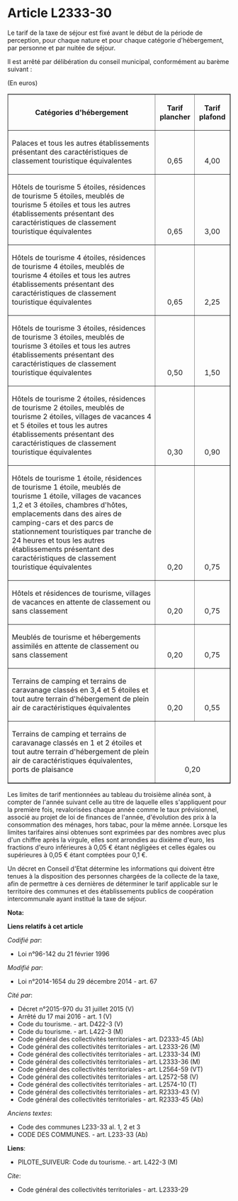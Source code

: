 # Article L2333-30

Le tarif de la taxe de séjour est fixé avant le début de la période de perception, pour chaque nature et pour chaque
catégorie d'hébergement, par personne et par nuitée de séjour. 

Il est arrêté par délibération du conseil municipal, conformément au barème suivant : 

(En euros) 

<table border="1">
  <tbody>
    <tr>
      <th>

Catégories d'hébergement 

</th>
      <th>

Tarif plancher 

</th>
      <th>

Tarif plafond 

</th>
    </tr>
    <tr>
      <td>

Palaces et tous les autres établissements présentant des caractéristiques de classement touristique équivalentes 

</td>
      <td valign="bottom" align="center">

0,65 

</td>
      <td align="center" valign="bottom">

4,00 

</td>
    </tr>
    <tr>
      <td>

Hôtels de tourisme 5 étoiles, résidences de tourisme 5 étoiles, meublés de tourisme 5 étoiles et tous les autres
établissements présentant des caractéristiques de classement touristique équivalentes 

</td>
      <td valign="bottom" align="center">

0,65 

</td>
      <td valign="bottom" align="center">

3,00 

</td>
    </tr>
    <tr>
      <td>

Hôtels de tourisme 4 étoiles, résidences de tourisme 4 étoiles, meublés de tourisme 4 étoiles et tous les autres
établissements présentant des caractéristiques de classement touristique équivalentes 

</td>
      <td align="center" valign="bottom">

0,65 

</td>
      <td align="center" valign="bottom">

2,25 

</td>
    </tr>
    <tr>
      <td>

Hôtels de tourisme 3 étoiles, résidences de tourisme 3 étoiles, meublés de tourisme 3 étoiles et tous les autres
établissements présentant des caractéristiques de classement touristique équivalentes 

</td>
      <td align="center" valign="bottom">

0,50 

</td>
      <td valign="bottom" align="center">

1,50 

</td>
    </tr>
    <tr>
      <td>

Hôtels de tourisme 2 étoiles, résidences de tourisme 2 étoiles, meublés de tourisme 2 étoiles, villages de vacances 4 et 5
étoiles et tous les autres établissements présentant des caractéristiques de classement touristique équivalentes 

</td>
      <td align="center" valign="bottom">

0,30 

</td>
      <td align="center" valign="bottom">

0,90 

</td>
    </tr>
    <tr>
      <td>

Hôtels de tourisme 1 étoile, résidences de tourisme 1 étoile, meublés de tourisme 1 étoile, villages de vacances 1,2 et 3
étoiles, chambres d'hôtes, emplacements dans des aires de camping-cars et des parcs de stationnement touristiques par tranche
de 24 heures et tous les autres établissements présentant des caractéristiques de classement touristique équivalentes 

</td>
      <td valign="bottom" align="center">

0,20 

</td>
      <td valign="bottom" align="center">

0,75 

</td>
    </tr>
    <tr>
      <td>

Hôtels et résidences de tourisme, villages de vacances en attente de classement ou sans classement 

</td>
      <td valign="bottom" align="center">

0,20 

</td>
      <td align="center" valign="bottom">

0,75 

</td>
    </tr>
    <tr>
      <td>

Meublés de tourisme et hébergements assimilés en attente de classement ou sans classement 

</td>
      <td align="center" valign="bottom">

0,20 

</td>
      <td valign="bottom" align="center">

0,75 

</td>
    </tr>
    <tr>
      <td>

Terrains de camping et terrains de caravanage classés en 3,4 et 5 étoiles et tout autre terrain d'hébergement de plein air de
caractéristiques équivalentes 

</td>
      <td align="center" valign="bottom">

0,20 

</td>
      <td valign="bottom" align="center">

0,55 

</td>
    </tr>
    <tr>
      <td>

Terrains de camping et terrains de caravanage classés en 1 et 2 étoiles et tout autre terrain d'hébergement de plein air de
caractéristiques équivalentes, ports de plaisance 

</td>
      <td colspan="3" valign="bottom" align="center">

0,20 

</td>
    </tr>
  </tbody>
</table>

Les limites de tarif mentionnées au tableau du troisième alinéa sont, à compter de l'année suivant celle au titre de laquelle
elles s'appliquent pour la première fois, revalorisées chaque année comme le taux prévisionnel, associé au projet de loi de
finances de l'année, d'évolution des prix à la consommation des ménages, hors tabac, pour la même année. Lorsque les limites
tarifaires ainsi obtenues sont exprimées par des nombres avec plus d'un chiffre après la virgule, elles sont arrondies au
dixième d'euro, les fractions d'euro inférieures à 0,05 € étant négligées et celles égales ou supérieures à 0,05 € étant
comptées pour 0,1 €. 

Un décret en Conseil d'Etat détermine les informations qui doivent être tenues à la disposition des personnes chargées de la
collecte de la taxe, afin de permettre à ces dernières de déterminer le tarif applicable sur le territoire des communes et
des établissements publics de coopération intercommunale ayant institué la taxe de séjour.

**Nota:**



**Liens relatifs à cet article**

_Codifié par_:

  - Loi n°96-142 du 21 février 1996

_Modifié par_:

  - Loi n°2014-1654 du 29 décembre 2014 - art. 67

_Cité par_:

  - Décret n°2015-970 du 31 juillet 2015 (V)
  - Arrêté du 17 mai 2016 - art. 1 (V)
  - Code du tourisme. - art. D422-3 (V)
  - Code du tourisme. - art. L422-3 (M)
  - Code général des collectivités territoriales - art. D2333-45 (Ab)
  - Code général des collectivités territoriales - art. L2333-26 (M)
  - Code général des collectivités territoriales - art. L2333-34 (M)
  - Code général des collectivités territoriales - art. L2333-36 (M)
  - Code général des collectivités territoriales - art. L2564-59 (VT)
  - Code général des collectivités territoriales - art. L2572-58 (V)
  - Code général des collectivités territoriales - art. L2574-10 (T)
  - Code général des collectivités territoriales - art. R2333-43 (V)
  - Code général des collectivités territoriales - art. R2333-45 (Ab)

_Anciens textes_:

  - Code des communes L233-33 al. 1, 2 et 3
  - CODE DES COMMUNES. - art. L233-33 (Ab)

**Liens**:

  - PILOTE_SUIVEUR: Code du tourisme. - art. L422-3 (M)

_Cite_:

  - Code général des collectivités territoriales - art. L2333-29
